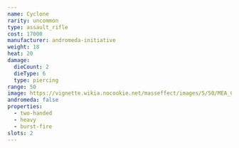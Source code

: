 ```yaml
---
name: Cyclone
rarity: uncommon
type: assault_rifle
cost: 17000
manufacturer: andromeda-initiative
weight: 18
heat: 20
damage:
  dieCount: 2
  dieType: 6
  type: piercing
range: 50
image: https://vignette.wikia.nocookie.net/masseffect/images/5/50/MEA_Cyclone_MP.png/revision/latest?cb=20180530231207
andromeda: false
properties:
  - two-handed
  - heavy
  - burst-fire
slots: 2
---
```


